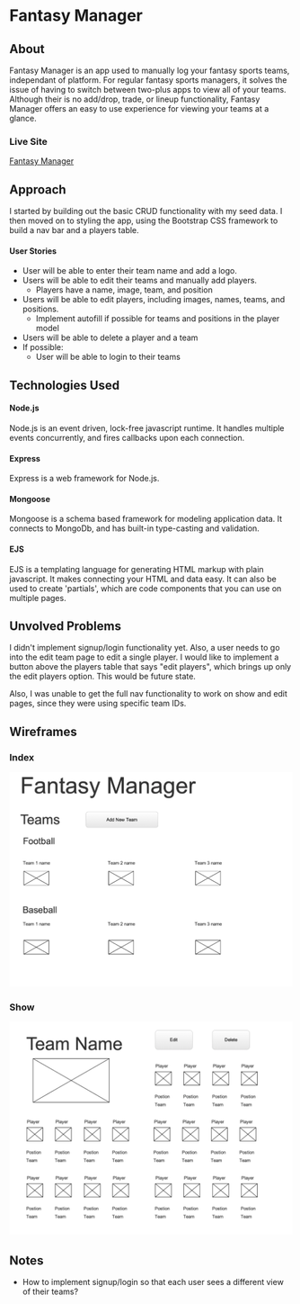 # Fantasy Manager

## About
Fantasy Manager is an app used to manually log your fantasy sports teams, independant of platform. For regular fantasy sports managers, it solves the issue of having to switch between two-plus apps to view all of your teams. Although their is no add/drop, trade, or lineup functionality, Fantasy Manager offers an easy to use experience for viewing your teams at a glance. 

### Live Site
[Fantasy Manager](https://fantasy-manager.herokuapp.com/)

## Approach
I started by building out the basic CRUD functionality with my seed data. I then moved on to styling the app, using the Bootstrap CSS framework to build a nav bar and a players table.

#### User Stories
* User will be able to enter their team name and add a logo.
* Users will be able to edit their teams and manually add players.
  * Players have a name, image, team, and position
* Users will be able to edit players, including images, names, teams, and positions.
  * Implement autofill if possible for teams and positions in the player model
* Users will be able to delete a player and a team
* If possible:
  * User will be able to login to their teams

## Technologies Used
#### Node.js
Node.js is an event driven, lock-free javascript runtime. It handles multiple events concurrently, and fires callbacks upon each connection.

#### Express
Express is a web framework for Node.js.

#### Mongoose
Mongoose is a schema based framework for modeling application data. It connects to MongoDb, and has built-in type-casting and validation.

#### EJS
EJS is a templating language for generating HTML markup with plain javascript. It makes connecting your HTML and data easy. It can also be used to create 'partials', which are code components that you can use on multiple pages.

## Unvolved Problems
I didn't implement signup/login functionality yet. Also, a user needs to go into the edit team page to edit a single player. I would like to implement a button above the players table that says "edit players", which brings up only the edit players option. This would be future state.

Also, I was unable to get the full nav functionality to work on show and edit pages, since they were using specific team IDs. 

## Wireframes

### Index
![Index wireframe](https://github.com/jvela924/fantasy-organizer/blob/master/images/Index.png)

### Show
![Show wireframe](https://github.com/jvela924/fantasy-organizer/blob/master/images/show.png)

## Notes
* How to implement signup/login so that each user sees a different view of their teams?
